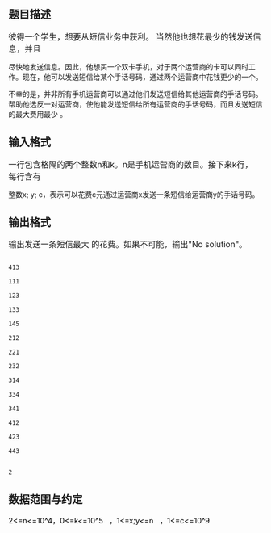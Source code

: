 ## 题目描述

<p><span style="font-size: medium">彼得一个学生，想要从短信业务中获利。 当然他也想花最少的钱发送信息，并且<br>
   尽快地发送信息。因此，他想买一个双卡手机，对于两个运营商的卡可以同时工作。现在，他可以发送短信给某个手话号码，通过两个运营商中花钱更少的一个。<br>
   不幸的是，并非所有手机运营商可以通过他们发送短信给其他运营商的手话号码。帮助他选反一对运营商，使他能发送短信给所有运营商的手话号码，而且发送短信的最大费用最少 。</span></p>

## 输入格式

<p><span style="font-size: medium">一行包含格隔的两个整数n和k。n是手机运营商的数目。接下来k行， 每行含有<br>
   整数x; y; c，表示可以花费c元通过运营商x发送一条短信给运营商y的手话号码。</span></p>

## 输出格式

<p><span style="font-size: medium">输出发送一条短信最大 的花费。如果不可能，输出"No solution"。</span></p>

```input1
413
111
123
133
145
212
221
232
314
334
341
412
423
443
```
```output1
2
```
## 数据范围与约定

<p><span style="font-size: 11pt; color: black">2<=n<=10^4</span><span style="font-size: 11pt; color: black">，</span><span style="font-size: 11pt; color: black">0<=k<=10^5</span><span style="font-size: 11pt; color: black">   </span><span style="font-size: 11pt; color: black">，</span><span style="font-size: 11pt; color: black">1<=x;y<=n</span><span style="font-size: 11pt; color: black">   </span><span style="font-size: 11pt; color: black">，</span><span style="font-size: 11pt; color: black">1<=c<=10^9</span></p>

